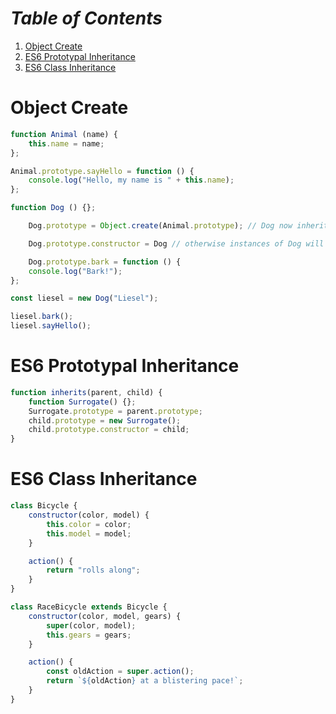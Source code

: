 # *Table of Contents*
1. [Object Create](#object-create)
2. [ES6 Prototypal Inheritance](#es6-prototypal-inheritance)
3. [ES6 Class Inheritance](#es6-class-inheritance)


# Object Create

```javascript
function Animal (name) {
    this.name = name;
};

Animal.prototype.sayHello = function () {
    console.log("Hello, my name is " + this.name);
};

function Dog () {};

    Dog.prototype = Object.create(Animal.prototype); // Dog now inherits from Animal

    Dog.prototype.constructor = Dog // otherwise instances of Dog will have 'instance.constructor === Animal'

    Dog.prototype.bark = function () {
    console.log("Bark!");
};

const liesel = new Dog("Liesel");

liesel.bark();
liesel.sayHello();
```


# ES6 Prototypal Inheritance

```javascript
function inherits(parent, child) {
    function Surrogate() {};
    Surrogate.prototype = parent.prototype;
    child.prototype = new Surrogate();
    child.prototype.constructor = child;
}
```


# ES6 Class Inheritance

```javascript
class Bicycle {
    constructor(color, model) {
        this.color = color;
        this.model = model;
    }

    action() {
        return "rolls along";
    }
}

class RaceBicycle extends Bicycle {
    constructor(color, model, gears) {
        super(color, model);
        this.gears = gears;
    }

    action() {
        const oldAction = super.action();
        return `${oldAction} at a blistering pace!`;
    }
}
```